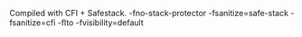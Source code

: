 Compiled with CFI + Safestack. -fno-stack-protector -fsanitize=safe-stack -fsanitize=cfi -flto -fvisibility=default
